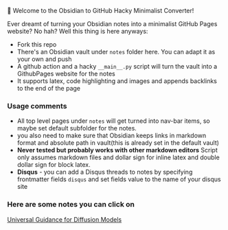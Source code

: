 🚀 Welcome to the Obsidian to GitHub Hacky Minimalist Converter!

Ever dreamt of turning your Obsidian notes into a minimalist GitHub Pages website? No hah?  Well this thing is here anyways:

- Fork this repo
- There's an Obsidian vault under `notes` folder here. You can adapt it as your own and push
- A github action and a hacky `__main__.py` script will turn the vault into a GithubPages website for the notes
- It supports latex, code highlighting and images and appends backlinks to the end of the page 
### Usage comments
- All top level pages under `notes` will get turned into nav-bar items, so maybe set default subfolder for the notes.
- you also need to make sure that Obsidian keeps links in markdown format and absolute path in vault(this is already set in the default vault)
- **Never tested but probably works with other markdown editors** Script only assumes markdown files and dollar sign for inline latex and double dollar sign for block latex.
- **Disqus** - you can add a Disqus threads to notes by specifying frontmatter fields `disqus` and set fields value to the name of your disqus site

### Here are some notes you can click on
[Universal Guidance for Diffusion Models](notes/Universal%20Guidance%20for%20Diffusion%20Models.md)
